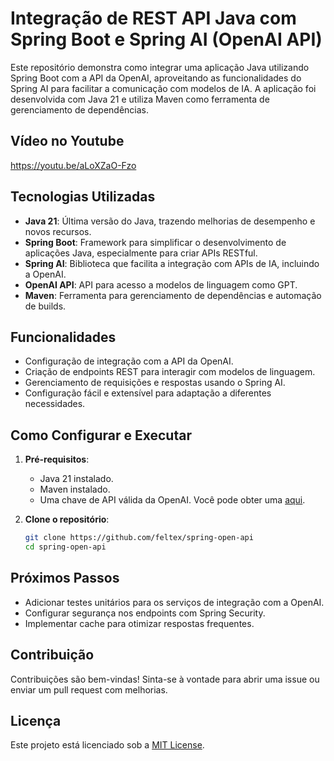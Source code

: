 # Integração de REST API Java com Spring Boot e Spring AI (OpenAI API)

Este repositório demonstra como integrar uma aplicação Java utilizando Spring Boot com a API da OpenAI, aproveitando as funcionalidades do Spring AI para facilitar a comunicação com modelos de IA. A aplicação foi desenvolvida com Java 21 e utiliza Maven como ferramenta de gerenciamento de dependências.



## Vídeo no Youtube


https://youtu.be/aLoXZaO-Fzo

## Tecnologias Utilizadas

- **Java 21**: Última versão do Java, trazendo melhorias de desempenho e novos recursos.
- **Spring Boot**: Framework para simplificar o desenvolvimento de aplicações Java, especialmente para criar APIs RESTful.
- **Spring AI**: Biblioteca que facilita a integração com APIs de IA, incluindo a OpenAI.
- **OpenAI API**: API para acesso a modelos de linguagem como GPT.
- **Maven**: Ferramenta para gerenciamento de dependências e automação de builds.

## Funcionalidades

- Configuração de integração com a API da OpenAI.
- Criação de endpoints REST para interagir com modelos de linguagem.
- Gerenciamento de requisições e respostas usando o Spring AI.
- Configuração fácil e extensível para adaptação a diferentes necessidades.

## Como Configurar e Executar

1. **Pré-requisitos**:
    - Java 21 instalado.
    - Maven instalado.
    - Uma chave de API válida da OpenAI. Você pode obter uma [aqui](https://platform.openai.com/signup/).

2. **Clone o repositório**:
   ```bash
   git clone https://github.com/feltex/spring-open-api
   cd spring-open-api
   ```


## Próximos Passos

- Adicionar testes unitários para os serviços de integração com a OpenAI.
- Configurar segurança nos endpoints com Spring Security.
- Implementar cache para otimizar respostas frequentes.

## Contribuição
Contribuições são bem-vindas! Sinta-se à vontade para abrir uma issue ou enviar um pull request com melhorias.

## Licença

Este projeto está licenciado sob a [MIT License](https://opensource.org/license/mit).

